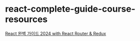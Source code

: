 # react-complete-guide-course-resources
[React 완벽 가이드 2024 with React Router &amp; Redux](https://www.udemy.com/course/best-react/?couponCode=OF83024D)
